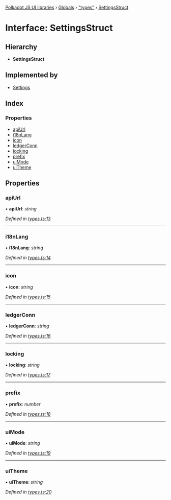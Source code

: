 [Polkadot JS UI libraries](../README.md) › [Globals](../globals.md) › ["types"](../modules/_types_.md) › [SettingsStruct](_types_.settingsstruct.md)

# Interface: SettingsStruct

## Hierarchy

* **SettingsStruct**

## Implemented by

* [Settings](../classes/_settings_.settings.md)

## Index

### Properties

* [apiUrl](_types_.settingsstruct.md#apiurl)
* [i18nLang](_types_.settingsstruct.md#i18nlang)
* [icon](_types_.settingsstruct.md#icon)
* [ledgerConn](_types_.settingsstruct.md#ledgerconn)
* [locking](_types_.settingsstruct.md#locking)
* [prefix](_types_.settingsstruct.md#prefix)
* [uiMode](_types_.settingsstruct.md#uimode)
* [uiTheme](_types_.settingsstruct.md#uitheme)

## Properties

###  apiUrl

• **apiUrl**: *string*

*Defined in [types.ts:13](https://github.com/polkadot-js/ui/blob/b41c519/packages/ui-settings/src/types.ts#L13)*

___

###  i18nLang

• **i18nLang**: *string*

*Defined in [types.ts:14](https://github.com/polkadot-js/ui/blob/b41c519/packages/ui-settings/src/types.ts#L14)*

___

###  icon

• **icon**: *string*

*Defined in [types.ts:15](https://github.com/polkadot-js/ui/blob/b41c519/packages/ui-settings/src/types.ts#L15)*

___

###  ledgerConn

• **ledgerConn**: *string*

*Defined in [types.ts:16](https://github.com/polkadot-js/ui/blob/b41c519/packages/ui-settings/src/types.ts#L16)*

___

###  locking

• **locking**: *string*

*Defined in [types.ts:17](https://github.com/polkadot-js/ui/blob/b41c519/packages/ui-settings/src/types.ts#L17)*

___

###  prefix

• **prefix**: *number*

*Defined in [types.ts:18](https://github.com/polkadot-js/ui/blob/b41c519/packages/ui-settings/src/types.ts#L18)*

___

###  uiMode

• **uiMode**: *string*

*Defined in [types.ts:19](https://github.com/polkadot-js/ui/blob/b41c519/packages/ui-settings/src/types.ts#L19)*

___

###  uiTheme

• **uiTheme**: *string*

*Defined in [types.ts:20](https://github.com/polkadot-js/ui/blob/b41c519/packages/ui-settings/src/types.ts#L20)*
